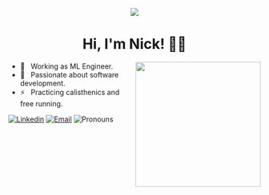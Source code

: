 
<p align="center"><img src="https://i.imgur.com/A6bWGFl.gif"/></p>

<h1 align="center">Hi, I'm Nick! 🙋‍♂️ </h1>

<img align ="right" src = "https://media.giphy.com/media/jRf5fsn8G6YaogAWxn/giphy.gif" width="250" height="250">

- 💼 &nbsp; Working as ML Engineer. 
- 🌱 &nbsp; Passionate about software development. 
- ⚡ &nbsp; Practicing calisthenics and free running.    


[![Linkedin](https://img.shields.io/badge/-LinkedIn-blue?style=flat&logo=Linkedin&logoColor=white&link=https://linkedin.com/in/brennankbrown/)](https://www.linkedin.com/in/ndinicola/)
[![Email](https://img.shields.io/badge/-Email-c14438?style=flat&logo=Gmail&logoColor=white&link=mailto:mail@brennanbrown.ca)](nicholasdinicola@outlook.com)
![Pronouns](https://img.shields.io/badge/Pronouns-He%2FHim-brightgreen?style=flat)                                                                                                               
